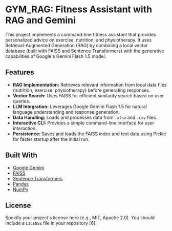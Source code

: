 # GYM_RAG: Fitness Assistant with RAG and Gemini

This project implements a command-line fitness assistant that provides personalized advice on exercise, nutrition, and physiotherapy. It uses Retrieval-Augmented Generation (RAG) by combining a local vector database (built with FAISS and Sentence Transformers) with the generative capabilities of Google's Gemini Flash 1.5 model.

## Features

*   **RAG Implementation:** Retrieves relevant information from local data files (nutrition, exercise, physiotherapy) before generating responses.
*   **Vector Search:** Uses FAISS for efficient similarity search based on user queries.
*   **LLM Integration:** Leverages Google Gemini Flash 1.5 for natural language understanding and response generation.
*   **Data Handling:** Loads and processes data from `.xlsx` and `.csv` files.
*   **Interactive CLI:** Provides a simple command-line interface for user interaction.
*   **Persistence:** Saves and loads the FAISS index and text data using Pickle for faster startup after the initial run.

## Built With

*   [Google Gemini](https://ai.google.dev/)
*   [FAISS](https://github.com/facebookresearch/faiss)
*   [Sentence Transformers](https://www.sbert.net/)
*   [Pandas](https://pandas.pydata.org/)
*   [NumPy](https://numpy.org/)

## License

Specify your project's license here (e.g., MIT, Apache 2.0). You should include a `LICENSE` file in your repository [6].
